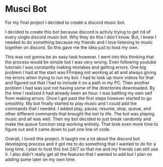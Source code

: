 # Musci Bot
For my final project I decided to create a discord music bot.

I decided to create this bot because discord is activly trying to get rid of every single discord music bot. Why they do this I don't know. But, I knew I needed to do something because my friends and I love listening to music together on discord. So this gave me the idea just to host my own.

This was not gonna be an easy task however. I went into this thinking that the process would be simple but I was very wrong. Even following youtube tutorials I was constantly making mistakes and getting errors. One big problem I had at the start was FFmpeg not working at all and always giving me errors when trying to run my bot. I had to look up more videos for that and figured out that I had to include it on a path in my PC. Then another problem I had was just not having some of the directories downloaded. By the time I realized it had already been an hour. I was battling my own self from making errors. Once I got past the first steps however started to go smoothly. My bot finally started to play music and I could add the commands that I needed. I added play, pause, resume, stop, queue, and other different commands that brought the bot to life. The bot was playing music and all was well. Then my bot decided to just break randomly and make the queue function stop working entirely. That took even more time to figure out and it came down to just one line of code. 

Overall, I loved this project. It taught me a lot about the discord bot developing process and it got me to do something that I wanted to do for a long time. I plan to host this bot 24/7 so that me and my friends can still use it. I also didn't really get all the features that I wanted to add but I plan on adding some later on my own time. 

